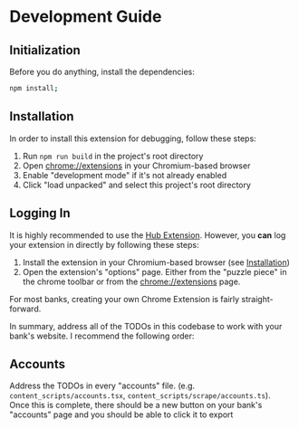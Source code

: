 # Development Guide

## Initialization
Before you do anything, install the dependencies:
```bash
npm install;
```

## Installation
In order to install this extension for debugging, follow these steps:
1. Run `npm run build` in the project's root directory
2. Open [chrome://extensions](chrome://extensions) in your Chromium-based browser
3. Enable "development mode" if it's not already enabled
4. Click "load unpacked" and select this project's root directory 

## Logging In
It is highly recommended to use the [Hub Extension](
https://github.com/bradsk88/firefly-iii-chrome-extension-hub
). However, you **can** log your extension in directly by following these steps: 
1. Install the extension in your Chromium-based browser (see [Installation](
    DEV_GUIDE.md#Installation
   ))
2. Open the extension's "options" page. Either from the "puzzle piece" in the 
   chrome toolbar or from the [chrome://extensions](chrome://extensions) page.

For most banks, creating your own Chrome Extension is fairly straight-forward.

In summary, address all of the TODOs in this codebase to work with your bank's
website. I recommend the following order:

## Accounts
Address the TODOs in every "accounts" file. (e.g. `content_scripts/accounts.tsx`, 
`content_scripts/scrape/accounts.ts`).  
Once this is complete, there should be a new button on your bank's "accounts" 
page and you should be able to click it to export 